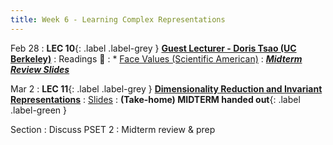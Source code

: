 ```yaml
---
title: Week 6 - Learning Complex Representations
---
```


Feb 28
: **LEC 10**{: .label .label-grey } **[Guest Lecturer - Doris Tsao (UC Berkeley)](#)**
: Readings 📖
: * [Face Values (Scientific American)](https://canvas.harvard.edu/files/14451539/download?download_frd=1)
: ***[Midterm Review Slides](https://canvas.harvard.edu/files/14468459/download?download_frd=1)***

Mar 2
:  **LEC 11**{: .label .label-grey } **[Dimensionality Reduction and Invariant Representations](#)**
    : [Slides](#)
:  **(Take-home) MIDTERM handed out**{: .label .label-green } 

Section
: Discuss PSET 2
: Midterm review & prep

